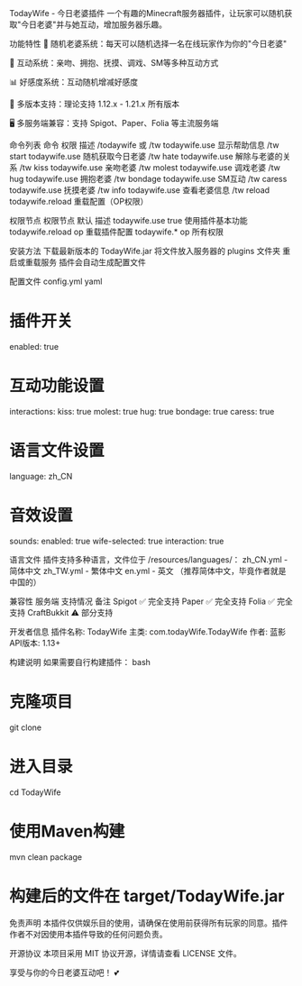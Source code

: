 TodayWife - 今日老婆插件
一个有趣的Minecraft服务器插件，让玩家可以随机获取"今日老婆"并与她互动，增加服务器乐趣。

功能特性
🎯 随机老婆系统：每天可以随机选择一名在线玩家作为你的"今日老婆"

💖 互动系统：亲吻、拥抱、抚摸、调戏、SM等多种互动方式

📊 好感度系统：互动随机增减好感度

🔧 多版本支持：理论支持 1.12.x - 1.21.x 所有版本

🖥️ 多服务端兼容：支持 Spigot、Paper、Folia 等主流服务端

命令列表
命令	权限	描述
/todaywife 或 /tw	todaywife.use	显示帮助信息
/tw start	todaywife.use	随机获取今日老婆
/tw hate	todaywife.use	解除与老婆的关系
/tw kiss	todaywife.use	亲吻老婆
/tw molest	todaywife.use	调戏老婆
/tw hug	todaywife.use	拥抱老婆
/tw bondage	todaywife.use	SM互动
/tw caress	todaywife.use	抚摸老婆
/tw info	todaywife.use	查看老婆信息
/tw reload	todaywife.reload	重载配置（OP权限）

权限节点
权限节点	默认	描述
todaywife.use	true	使用插件基本功能
todaywife.reload	op	重载插件配置
todaywife.*	op	所有权限

安装方法
下载最新版本的 TodayWife.jar
将文件放入服务器的 plugins 文件夹
重启或重载服务
插件会自动生成配置文件

配置文件
config.yml
yaml
# 插件开关
enabled: true
# 互动功能设置
interactions:
  kiss: true
  molest: true
  hug: true
  bondage: true
  caress: true
# 语言文件设置
language: zh_CN
# 音效设置
sounds:
  enabled: true
  wife-selected: true
  interaction: true

语言文件
插件支持多种语言，文件位于 /resources/languages/：
zh_CN.yml - 简体中文
zh_TW.yml - 繁体中文
en.yml - 英文
（推荐简体中文，毕竟作者就是中国的）

兼容性
服务端	支持情况	备注
Spigot	✅ 完全支持
Paper	✅ 完全支持
Folia	✅ 完全支持
CraftBukkit	⚠️ 部分支持

开发者信息
插件名称: TodayWife
主类: com.todayWife.TodayWife
作者: 蓝影
API版本: 1.13+

构建说明
如果需要自行构建插件：
bash
# 克隆项目
git clone <repository-url>
# 进入目录
cd TodayWife
# 使用Maven构建
mvn clean package
# 构建后的文件在 target/TodayWife.jar

免责声明
本插件仅供娱乐目的使用，请确保在使用前获得所有玩家的同意。插件作者不对因使用本插件导致的任何问题负责。

开源协议
本项目采用 MIT 协议开源，详情请查看 LICENSE 文件。

享受与你的今日老婆互动吧！ 💕
